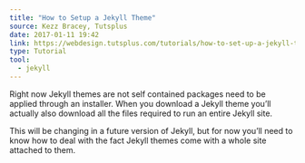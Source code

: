 ```yaml
---
title: "How to Setup a Jekyll Theme"
source: Kezz Bracey, Tutsplus
date: 2017-01-11 19:42
link: https://webdesign.tutsplus.com/tutorials/how-to-set-up-a-jekyll-theme--cms-26332
type: Tutorial
tool:
  - jekyll
---
```

Right now Jekyll themes are not self contained packages need to be applied through an installer. When you download a Jekyll theme you’ll actually also download all the files required to run an entire Jekyll site.
 
This will be changing in a future version of Jekyll, but for now you’ll need to know how to deal with the fact Jekyll themes come with a whole site attached to them.





